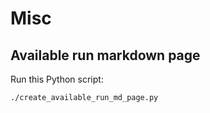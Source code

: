 # Misc

## Available run markdown page

Run this Python script:
```bash
./create_available_run_md_page.py
```
